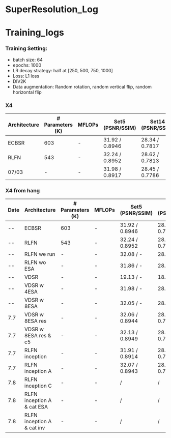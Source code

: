 # SuperResolution_Log
 
# Training_logs

### Training Setting:

- batch size: 64
- epochs: 1000
- LR decay strategy: half at [250, 500, 750, 1000]
- Loss: L1 loss
- DIV2K
- Data augmentation: Random rotation, random vertical flip, random horizontal flip

### X4
| Architecture      | # Parameters (K) | MFLOPs | Set5 (PSNR/SSIM) | Set14 (PSNR/SSIM) | B100 (PSNR/SSIM) | Urban100 (PSNR/SSIM) |
| ----------------- | ------------ | ------ | -------------------------- | -------------------------- | -------------------------- | -------------------------- |
| ECBSR | 603 | - | 31.92 / 0.8946 | 28.34 / 0.7817 | 27.48 / 0.7393 | 25.81 / 0.7773 |
| RLFN | 543 | - | 32.24 / 0.8952 | 28.62 / 0.7813 | 27.60 / 0.7364 | 26.17 / 0.7877 |
| 07/03 | - | - | 31.98 / 0.8917 | 28.45 / 0.7786 | 27.50 / 0.7338 | 25.77 / 0.7756 |

### X4 from hang
| Date | Architecture      | # Parameters (K) | MFLOPs | Set5 (PSNR/SSIM) | Set14 (PSNR/SSIM) | B100 (PSNR/SSIM) | Urban100 (PSNR/SSIM) |
| -------- | ----------------- | ------------ | ------ | -------------------------- | -------------------------- | -------------------------- | -------------------------- |
| -- | ECBSR | 603 | - | 31.92 / 0.8946 | 28.34 / 0.7817 | 27.48 / 0.7393 | 25.81 / 0.7773 |
| -- | RLFN | 543 | - | 32.24 / 0.8952 | 28.62 / 0.7813 | 27.60 / 0.7364 | 26.17 / 0.7877 |
| -- | RLFN we run | - | - | 32.08 / - | 28.26 / - | 27.59 / - | 26.12 / - |
| -- | RLFN wo ESA | - | - | 31.86 / - | 28.19 / - | 27.54 / - | 25.85 / - |
| -- | VDSR | - | - | 19.13 / - | 18.85 / - | 20.40 / - | 17.66 / - |
| -- | VDSR w 4ESA | - | - | 31.98 / - | 28.19 / - | 27.55 / - | 25.96 / - |
| -- | VDSR w 8ESA | - | - | 32.05 / - | 28.23 / - | 27.58 / - | 26.01 / - |
| 7.7 | VDSR w 8ESA res  | - | - | 32.06 / 0.8944 | 28.26 / 0.7823 | 27.59 / 0.7370 | 26.06 / 0.7863 |
| 7.7 | VDSR w 8ESA res & c5| - | - | 32.13 / 0.8949 | 28.29 / 0.7828 | 27.60 / 0.7376 | 26.06 / 0.7867 |
| 7.7 | RLFN inception| - | - | 31.91 / 0.8914 | 28.11 / 0.7792 | 27.52 / 0.7345 | 25.88 / 0.7797 |
| 7.7 | RLFN inception A| - | - | 32.07 / 0.8943 | 28.28 / 0.7824 | 27.58 / 0.7371 | 26.05 / 0.7861 |
| 7.8 | RLFN inception C  | - | - |  /  |  /  |  /  |  /  |
| 7.8 | RLFN inception A & cat ESA  | - | - |  /  |  /  |  /  |  /  |
| 7.8 | RLFN inception A & cat inv  | - | - |  /  |  /  |  /  |  /  |
